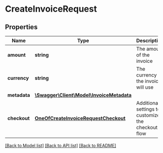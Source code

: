 # CreateInvoiceRequest

## Properties
Name | Type | Description | Notes
------------ | ------------- | ------------- | -------------
**amount** | **string** | The amount of the invoice | [optional] 
**currency** | **string** | The currency the invoice will use | [optional] 
**metadata** | [**\Swagger\Client\Model\InvoiceMetadata**](InvoiceMetadata.md) |  | [optional] 
**checkout** | [**OneOfCreateInvoiceRequestCheckout**](OneOfCreateInvoiceRequestCheckout.md) | Additional settings to customize the checkout flow | [optional] 

[[Back to Model list]](../../README.md#documentation-for-models) [[Back to API list]](../../README.md#documentation-for-api-endpoints) [[Back to README]](../../README.md)

